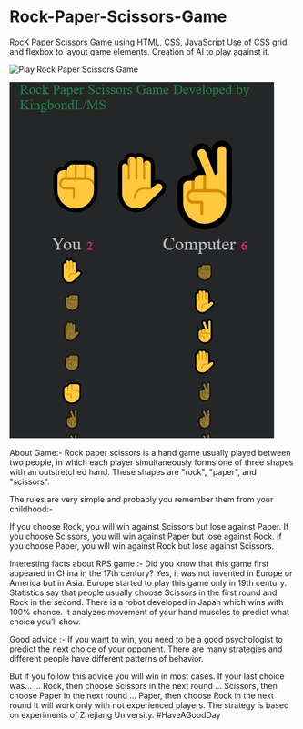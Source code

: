 # Rock-Paper-Scissors-Game
RocK Paper Scissors Game using HTML, CSS, JavaScript
Use of CSS grid and flexbox to layout game elements.
Creation of AI to play against it.

![Play Rock Paper Scissors Game](https://rockpapersscissor.netlify.app/)

![Screenshot](Screenshot.jpg)

About Game:-
Rock paper scissors is a hand game usually played between two people, in which each player simultaneously forms one of three shapes with an outstretched hand. These shapes are "rock", "paper", and "scissors".

The rules are very simple and probably you remember them from your childhood:-

If you choose Rock, you will win against Scissors but lose against Paper.
If you choose Scissors, you will win against Paper but lose against Rock.
If you choose Paper, you will win against Rock but lose against Scissors.

Interesting facts about RPS game :-
Did you know that this game first appeared in China in the 17th century? Yes, it was not invented in Europe or America but in Asia. Europe started to play this game only in 19th century.
Statistics say that people usually choose Scissors in the first round and Rock in the second.
There is a robot developed in Japan which wins with 100% chance. It analyzes movement of your hand muscles to predict what choice you’ll show.

Good advice :-
If you want to win, you need to be a good psychologist to predict the next choice of your opponent. There are many strategies and different people have different patterns of behavior.

But if you follow this advice you will win in most cases. If your last choice was...
... Rock, then choose Scissors in the next round
... Scissors, then choose Paper in the next round
... Paper, then choose Rock in the next round
It will work only with not experienced players. The strategy is based on experiments of Zhejiang University.
#HaveAGoodDay
